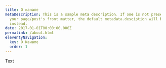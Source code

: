 ```yaml
---
title: О канале
metaDescription: This is a sample meta description. If one is not present in
  your page/post's front matter, the default metadata.desciption will be used
  instead.
date: 2017-01-01T00:00:00.000Z
permalink: /about.html
eleventyNavigation:
  key: О Канале
  order: 1
---
```

Text